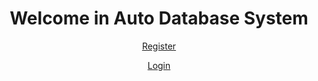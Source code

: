 <!DOCTYPE html>
<html lang="en">

<head>
    <meta charset="UTF-8">
    <meta name="viewport" content="width=device-width, initial-scale=1.0">
    <meta http-equiv="X-UA-Compatible" content="ie=edge">
    <title>Abdelrahman Saeed</title>
</head>

<body>
    <div align="center">
        <h1>Welcome in Auto Database System</h1>
        <p>
            <a href="https://github.com/gcrespiritu/testwebsite/register.php">Register</a>
        </p>
        <p>
            <a href="/login.php">Login</a>
        </p>
    </div>
</body>

</html>
